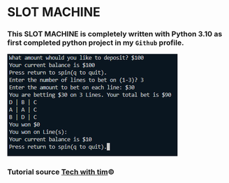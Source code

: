 # SLOT MACHINE

### This SLOT MACHINE is completely written with Python 3.10 as first completed python project in my `Github` profile.

![Screenshot](/src/slot_SS.png)

### Tutorial source [Tech with tim](https://youtu.be/th4OBktqK1I)&copy;
